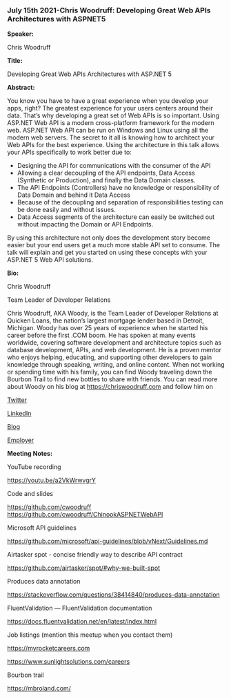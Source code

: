 ### July 15th 2021-Chris Woodruff: Developing Great Web APIs Architectures with ASPNET5

**Speaker:**

Chris Woodruff

**Title:**

Developing Great Web APIs Architectures with ASP.NET 5

**Abstract:**

You know you have to have a great experience when you develop your apps, right? The greatest experience for your users centers around their data. That’s why developing a great set of Web APIs is so important. Using ASP.NET Web API is a modern cross-platform framework for the modern web. ASP.NET Web API can be run on Windows and Linux using all the modern web servers. The secret to it all is knowing how to architect your Web APIs for the best experience.
Using the architecture in this talk allows your APIs specifically to work better due to:

* Designing the API for communications with the consumer of the API
* Allowing a clear decoupling of the API endpoints, Data Access (Synthetic or Production), and finally the Data Domain classes.
* The API Endpoints (Controllers) have no knowledge or responsibility of Data Domain and behind it Data Access
* Because of the decoupling and separation of responsibilities testing can be done easily and without issues.
* Data Access segments of the architecture can easily be switched out without impacting the Domain or API Endpoints.

By using this architecture not only does the development story become easier but your end users get a much more stable API set to consume. The talk will explain and get you started on using these concepts with your ASP.NET 5 Web API solutions.

**Bio:**

Chris Woodruff


Team Leader of Developer Relations


Chris Woodruff, AKA Woody, is the Team Leader of Developer Relations at Quicken Loans, the nation’s largest mortgage lender based in Detroit, Michigan. Woody has over 25 years of experience when he started his career before the first .COM boom. He has spoken at many events worldwide, covering software development and architecture topics such as database development, APIs, and web development. He is a proven mentor who enjoys helping, educating, and supporting other developers to gain knowledge through speaking, writing, and online content. When not working or spending time with his family, you can find Woody traveling down the Bourbon Trail to find new bottles to share with friends. You can read more about Woody on his blog at https://chriswoodruff.com and follow him on

[Twitter](https://twitter.com/cwoodruff)


[LinkedIn](https:linkedin.com/in/chriswoodruff/)


[Blog](https://chriswoodruff.com/blog/)


[Employer](https://quickenloans.com)

**Meeting Notes:**

YouTube recording

https://youtu.be/a2VkWrwvgrY

Code and slides

https://github.com/cwoodruff
https://github.com/cwoodruff/ChinookASPNETWebAPI

Microsoft API guidelines

https://github.com/microsoft/api-guidelines/blob/vNext/Guidelines.md

Airtasker spot - concise friendly way to describe API contract

https://github.com/airtasker/spot/#why-we-built-spot

Produces data annotation

https://stackoverflow.com/questions/38414840/produces-data-annotation

FluentValidation — FluentValidation documentation

https://docs.fluentvalidation.net/en/latest/index.html

Job listings (mention this meetup when you contact them)

https://myrocketcareers.com

https://www.sunlightsolutions.com/careers

Bourbon trail

https://mbroland.com/
